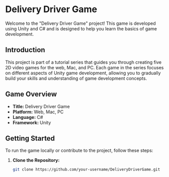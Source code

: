 # Delivery Driver Game

Welcome to the "Delivery Driver Game" project! This game is developed using Unity and C# and is designed to help you learn the basics of game development.

## Introduction

This project is part of a tutorial series that guides you through creating five 2D video games for the web, Mac, and PC. Each game in the series focuses on different aspects of Unity game development, allowing you to gradually build your skills and understanding of game development concepts.

## Game Overview

- **Title:** Delivery Driver Game
- **Platform:** Web, Mac, PC
- **Language:** C#
- **Framework:** Unity

## Getting Started

To run the game locally or contribute to the project, follow these steps:

1. **Clone the Repository:**
   ```bash
   git clone https://github.com/your-username/DeliveryDriverGame.git
